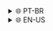 <details><summary>🌐 PT-BR</summary> <p/>
  <h1> Power-DoS </h1>
  Power-DoS é uma mini ferramenta de Negação de Serviço (DoS). Ela oferece:
  
   * UDP Flooding
   * Multi-threading
   * Um código rápido e compacto
   * Uma interface de texto interativa
   * Ataques configuráveis
     
## Como usar?

Primeiramente, clone ela: <p/>
```sh
git clone https://github.com/Black-Hell-Team/Power-DoS.git
```
Agora, entre no diretório clonado: <p/>
```sh
cd Power-DoS 
```
E então, inicie a ferramenta utilizando python3 <p/>
```sh
python3 powerdos.py <ip> <porta> <tamanho dos pacotes> <threads>
# Ou simplesmente
python3 powerdos.py
```
Você pode inciar ela sem parâmetros (ou faltando alguns), e inserir as informações pela interface de texto
## Aviso:
NÃO cometa crimes com esta ferramenta, eu não me responsabilizo por quaisquer danos causados por ela. Note que esta é uma ferramenta simples, isto significa que sozinha ela difícilmente é capaz de causar algum dano significativo. Use apenas com intuitos educativos e/ou de aprendizado.
</details>
<details><summary>🌐 EN-US</summary>
  <h1> Power-DoS  </h1> <p/>
Power-DoS is a mini Denial Of Service tool. It features:
  
 * UDP Flooding
 * Multi-threading
 * Fast and small code
 * Interactive text interface
 * Configurable attacks

## How to use it?

Firstly, gitclone it: <p/>
```sh
git clone https://github.com/Black-Hell-Team/Power-DoS.git
```
Now, get into the cloned directory: <p/>
```sh
cd Power-DoS 
```
And then, simply start the tool using python3 (arguments are still not supported, use the interactive interface instead) <p/>
```sh
python3 powerdos.py <ip> <port> <packet_size> <threads>
# Or simply
python3 powerdos.py
```
You can initiate it without any parameters, or missing any. It will be prompted to you.
## Disclaimer:
Do NOT commit any illegal activities with it. I am not responsible for any harm caused using this tool. Note that this is a simple tool that alone is hard to cause any real consequences, use it only with educative/learning purposes.
</details>
